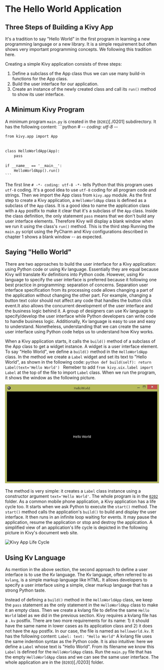 # The Hello World Application
## Three Steps of Building a Kivy App
It's a tradition to say "Hello World" in the first program in learning
a new programming language or a new library. It is a simple requirement
but often shows very important programming concepts. We following
this tradition here. 

Creating a simple Kivy application consists of three steps:

1. Define a subclass of the App class thus we can use many build-in
functions for the App class. 
2. Build the user interface for our application. 
3. Create an instance of the newly created class and call its `run()` 
method to show its user interface. 

## A Minimum Kivy Program
A minimum program `main.py` is created in the (`0201`)[./0201] subdirectory. 
It has the following content: 
    ```python
    # -*- coding: utf-8 -*-

    from kivy.app import App


    class HelloWorldApp(App):
        pass
    
    if __name__ == '__main__':
        HelloWorldApp().run()
    ```
The first line `# -*- coding: utf-8 -*-` tells Python that this program
uses `utf-8` coding. It's a good idea to use `utf-8` coding for all 
program code and strings. Then we import the App class from `kivy.app` 
module. As the first step to create a Kivy application, 
a `HelloWorldApp` class is defined as a subclass of the `App` class.
It is a good idea to name the application class with a `App` postfix
to make it clear that it's a subclass of the `App` class. 
Inside the class definition, the only statement `pass` means that 
we don't build any user interface elements. Therefore Kivy will 
display a blank window when we run it using the class's `run()` method.
This is the third step 
Running the `main.py` script using the PyCharm and Kivy configurations 
described in chapter 1 shows a blank window -- as expected. 

## Saying "Hello World" 
There are two approaches to build the user interface for a Kivy application: 
using Python code or using Kv language. Essentially they are equal because
Kivy will translate Kv definitions into Python code. However, using 
Kv language to specify the user interface is preferred because it 
following one best practice in programming: separation of concerns. 
Separation user interface specification from its processing code 
allows changing a part of the application without changing the other part.
For example, changing a button text color should not affect any code 
that handles the button click event.It also allows the concurrent 
development of the user interface and the business logic behind it. 
A group of designers can use Kv language to specify/develop the user 
interface while Python developers can write code to handle business
logic. Additionally, Kv language is easy to use and easy to understand. 
Nonetheless, understanding that we can create the same user interface
using Python code helps us to understand how Kivy works. 

When a Kivy application starts, it calls the `build()` method of 
a subclass of the App class to get a widget instance. A widget is 
a user interface element. To say "Hello World", we define a 
`build()` method in the `HelloWorldApp` class. In the method we create 
a `Label` widget and set its text to "Hello World", as shown in the 
following code: 
    ```python
    def build(self):
        return Label(text='Hello World')
    ```
Remeber to add `from kivy.uix.label import Label` at the top of the
file to import `Label` class. When we run the program, 
it shows the window as the following picture. 

![Hellow World Window](./images/0202.jpg)

The method is very simple: it creates a `Label` class instance
using a constructor argument `text='Hello World'`. The whole 
program is in the [`0202`](./0202) folder. As a common mobile phone application, 
a Kivy application has a life cycle too. It starts when we ask Python
to execute the `start()` method. The `start()` method calls the 
application's `build()` to build and display the user interface. It 
then runs in an infinite loop waiting for events. It may pause the 
application, resume the application or stop and destroy the application.
A simplified view of an application's life cycle is depicted in 
the following picture in Kivy's document web site.

![Kivy App Life Cycle](http://kivy.org/docs/_images/Kivy_App_Life_Cycle.png)

## Using Kv Language
As mention in the above section, the second approach to define a 
user interface is to use the Kv language. The Kv language, often referred 
to as `kvlang`, is a simple markup language like HTML. It allows developers
to specify a user interface using a simple, clear markup language that has
a strong Python taste. 

Instead of defining a `build()` method in the `HelloWorldApp` class, 
we keep the `pass` statement as the only statement in the `HelloWorldApp` 
class to make it an empty class. Then we create a kvlang file to 
define the same `Hello World` label as we did in the previous section. 
Kivy requires a kvlang file has a `.kv` postfix. There are two more 
requirements for its name: 1) it should have the same name
in lower cases as its application class  and 2) it does not have 
the `App` postfix. In our case, the file is named as `helloworld.kv`.
It has the following content:
    ```
    Label:
        text: "Hello World"
    ```
A kvlang file uses the same indention syntax as the Python code.
It is also intuitive: here we define a `Label` whose text is "Hello World". 
From its filename we know this `Label` is defined for the `HelloWorldApp` 
class. Run the `main.py` file that has the empty `HelloWorldApp` 
class and we can see the same user interface. The whole application 
are in the (`0203`)[./0203] folder. 





  

